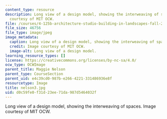 ```yaml
---
content_type: resource
description: Long view of a design model, showing the interweaving of spaces. Image
  courtesy of MIT OCW.
file: /courses/4-125b-architecture-studio-building-in-landscapes-fall-2005/d0c59fe0f31d23ee71da987d5464032f_nelson3.jpg
file_size: 46756
file_type: image/jpeg
image_metadata:
  caption: Long view of a design model, showing the interweaving of spaces.
  credit: Image courtesy of MIT OCW.
  image-alt: Long view of a design model.
learning_resource_types: []
license: https://creativecommons.org/licenses/by-nc-sa/4.0/
ocw_type: OCWImage
parent_title: Maggie Nelson
parent_type: CourseSection
parent_uid: e4c39cd0-987b-e266-4221-331486936e8f
resourcetype: Image
title: nelson3.jpg
uid: d0c59fe0-f31d-23ee-71da-987d5464032f
---
```

Long view of a design model, showing the interweaving of spaces. Image courtesy of MIT OCW.